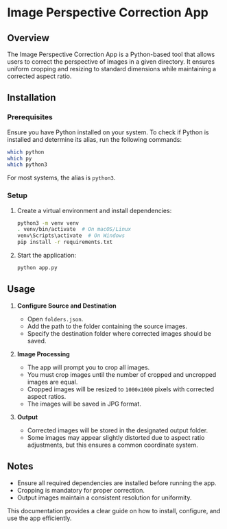 # Image Perspective Correction App

## Overview
The Image Perspective Correction App is a Python-based tool that allows users to correct the perspective of images in a given directory. It ensures uniform cropping and resizing to standard dimensions while maintaining a corrected aspect ratio.

## Installation
### Prerequisites
Ensure you have Python installed on your system. To check if Python is installed and determine its alias, run the following commands:

```sh
which python
which py
which python3
```

For most systems, the alias is `python3`.

### Setup
1. Create a virtual environment and install dependencies:

   ```sh
   python3 -m venv venv
   . venv/bin/activate  # On macOS/Linux
   venv\Scripts\activate  # On Windows
   pip install -r requirements.txt
   ```

2. Start the application:

   ```sh
   python app.py
   ```

## Usage
1. **Configure Source and Destination**
   - Open `folders.json`.
   - Add the path to the folder containing the source images.
   - Specify the destination folder where corrected images should be saved.

2. **Image Processing**
   - The app will prompt you to crop all images.
   - You must crop images until the number of cropped and uncropped images are equal.
   - Cropped images will be resized to `1000x1000` pixels with corrected aspect ratios.
   - The images will be saved in JPG format.

3. **Output**
   - Corrected images will be stored in the designated output folder.
   - Some images may appear slightly distorted due to aspect ratio adjustments, but this ensures a common coordinate system.

## Notes
- Ensure all required dependencies are installed before running the app.
- Cropping is mandatory for proper correction.
- Output images maintain a consistent resolution for uniformity.

This documentation provides a clear guide on how to install, configure, and use the app efficiently.

